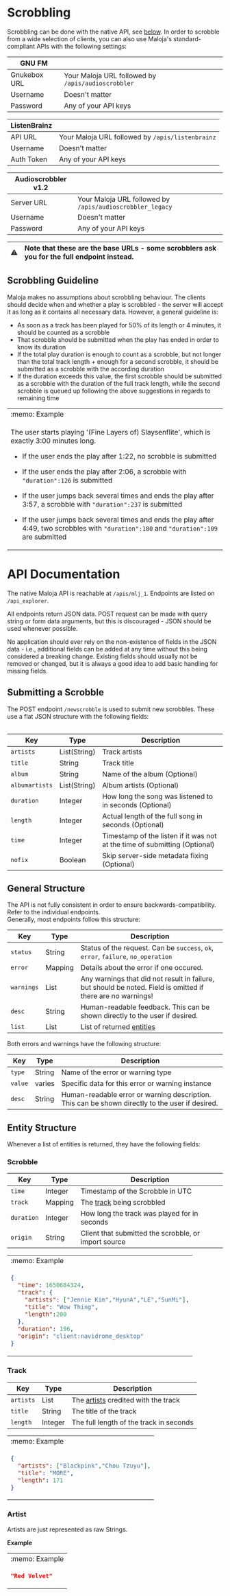 # Scrobbling

Scrobbling can be done with the native API, see [below](#submitting-a-scrobble).
In order to scrobble from a wide selection of clients, you can also use Maloja's standard-compliant APIs with the following settings:

GNU FM | &nbsp;
------ | ---------
Gnukebox URL | Your Maloja URL followed by `/apis/audioscrobbler`
Username | Doesn't matter
Password | Any of your API keys

ListenBrainz | &nbsp;
------ | ---------
API URL | Your Maloja URL followed by `/apis/listenbrainz`
Username | Doesn't matter
Auth Token | Any of your API keys

Audioscrobbler v1.2 | &nbsp;
------ | ---------
Server URL | Your Maloja URL followed by `/apis/audioscrobbler_legacy`
Username | Doesn't matter
Password | Any of your API keys

| :warning:    | Note that these are the base URLs - some scrobblers ask you for the full endpoint instead. |
|---------------|:------------------------|

## Scrobbling Guideline

Maloja makes no assumptions about scrobbling behaviour. The clients should decide when and whether a play is scrobbled - the server will accept it as long as it contains all necessary data. However, a general guideline is:

* As soon as a track has been played for 50% of its length or 4 minutes, it should be counted as a scrobble
* That scrobble should be submitted when the play has ended in order to know its duration
* If the total play duration is enough to count as a scrobble, but not longer than the total track length + enough for a second scrobble, it should be submitted as a scrobble with the according duration
* If the duration exceeds this value, the first scrobble should be submitted as a scrobble with the duration of the full track length, while the second scrobble is queued up following the above suggestions in regards to remaining time


<table>
  <tr><td>:memo: Example </td><tr>
  <tr><td>

The user starts playing '(Fine Layers of) Slaysenflite', which is exactly 3:00 minutes long.
* If the user ends the play after 1:22, no scrobble is submitted
* If the user ends the play after 2:06, a scrobble with `"duration":126` is submitted
* If the user jumps back several times and ends the play after 3:57, a scrobble with `"duration":237` is submitted
* If the user jumps back several times and ends the play after 4:49, two scrobbles with `"duration":180` and `"duration":109` are submitted
    
  </td></tr>
<table>


# API Documentation

The native Maloja API is reachable at `/apis/mlj_1`. Endpoints are listed on `/api_explorer`.

All endpoints return JSON data. POST request can be made with query string or form data arguments, but this is discouraged - JSON should be used whenever possible.

No application should ever rely on the non-existence of fields in the JSON data - i.e., additional fields can be added at any time without this being considered a breaking change. Existing fields should usually not be removed or changed, but it is always a good idea to add basic handling for missing fields.
  
## Submitting a Scrobble

The POST endpoint `/newscrobble` is used to submit new scrobbles. These use a flat JSON structure with the following fields:
  
| Key | Type | Description |
| --- | --- | --- |
| `artists` | List(String) | Track artists |
| `title` | String | Track title |
| `album` | String | Name of the album (Optional) |
| `albumartists` | List(String) | Album artists (Optional) |
| `duration` | Integer | How long the song was listened to in seconds (Optional) |
| `length` | Integer | Actual length of the full song in seconds (Optional) |
| `time` | Integer | Timestamp of the listen if it was not at the time of submitting (Optional) |
| `nofix` | Boolean | Skip server-side metadata fixing (Optional) |

## General Structure

The API is not fully consistent in order to ensure backwards-compatibility. Refer to the individual endpoints.  
Generally, most endpoints follow this structure:

| Key | Type | Description |
| --- | --- | --- |
| `status` | String | Status of the request. Can be `success`, `ok`, `error`, `failure`, `no_operation` |
| `error` | Mapping | Details about the error if one occured. |
| `warnings` | List | Any warnings that did not result in failure, but should be noted. Field is omitted if there are no warnings! |
| `desc` | String | Human-readable feedback. This can be shown directly to the user if desired. |
| `list` | List | List of returned [entities](#entity-structure) |

  
Both errors and warnings have the following structure:

| Key | Type | Description |
| --- | --- | --- |
| `type` | String | Name of the error or warning type |
| `value` | varies | Specific data for this error or warning instance |
| `desc` | String | Human-readable error or warning description. This can be shown directly to the user if desired. |


## Entity Structure

Whenever a list of entities is returned, they have the following fields:

### Scrobble

| Key | Type | Description |
| --- | --- | --- |
| `time` | Integer | Timestamp of the Scrobble in UTC |
| `track` | Mapping | The [track](#track) being scrobbled |
| `duration` | Integer | How long the track was played for in seconds |
| `origin` | String | Client that submitted the scrobble, or import source |


<table>
  <tr><td>:memo: Example </td><tr>
  <tr><td>
   
```json
{
  "time": 1650684324,
  "track": {
    "artists": ["Jennie Kim","HyunA","LE","SunMi"],
    "title": "Wow Thing",
    "length":200
  },
  "duration": 196,
  "origin": "client:navidrome_desktop"
}
```
    
  </tr></td>
</table>
  


### Track

| Key | Type | Description |
| --- | --- | --- |
| `artists` | List | The [artists](#artist) credited with the track |
| `title` | String | The title of the track |
| `length` | Integer | The full length of the track in seconds |

<table>
  <tr><td>:memo: Example </td><tr>
  <tr><td>
   
```json
{
  "artists": ["Blackpink","Chou Tzuyu"],
  "title": "MORE",
  "length": 171
}
```
    
  </tr></td>
</table>



### Artist

Artists are just represented as raw Strings.

**Example**

<table>
  <tr><td>:memo: Example </td><tr>
  <tr><td>
   
```json
"Red Velvet"
```
    
  </tr></td>
</table>
